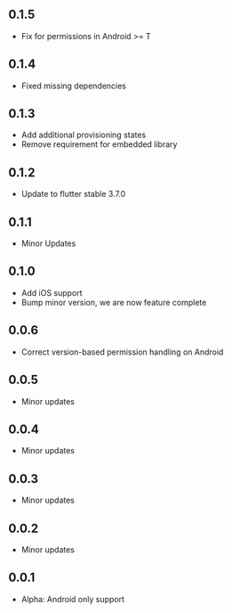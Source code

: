 ## 0.1.5

* Fix for permissions in Android >= T

## 0.1.4

* Fixed missing dependencies

## 0.1.3

* Add additional provisioning states
* Remove requirement for embedded library

## 0.1.2

* Update to flutter stable 3.7.0

## 0.1.1

* Minor Updates

## 0.1.0

* Add iOS support
* Bump minor version, we are now feature complete

## 0.0.6

* Correct version-based permission handling on Android

## 0.0.5

* Minor updates

## 0.0.4

* Minor updates

## 0.0.3

* Minor updates

## 0.0.2

* Minor updates


## 0.0.1

* Alpha: Android only support
